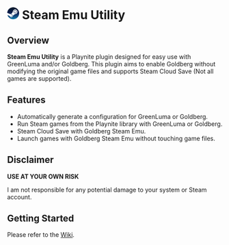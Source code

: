 # <img src="icon.png" width="28" height="28"> Steam Emu Utility

## Overview
**Steam Emu Utility** is a Playnite plugin designed for easy use with GreenLuma and/or Goldberg. This plugin aims to enable Goldberg without modifying the original game files and supports Steam Cloud Save (Not all games are supported).

## Features
- Automatically generate a configuration for GreenLuma or Goldberg.
- Run Steam games from the Playnite library with GreenLuma or Goldberg.
- Steam Cloud Save with Goldberg Steam Emu.
- Launch games with Goldberg Steam Emu without touching game files.

## Disclaimer
**USE AT YOUR OWN RISK**

I am not responsible for any potential damage to your system or Steam account.

## Getting Started
Please refer to the [Wiki](https://github.com/turusudiro/SteamEmuUtility/wiki).
